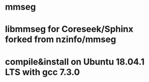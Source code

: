 # mmseg
# libmmseg for Coreseek/Sphinx forked from nzinfo/mmseg
# compile&install on Ubuntu 18.04.1 LTS with gcc 7.3.0
